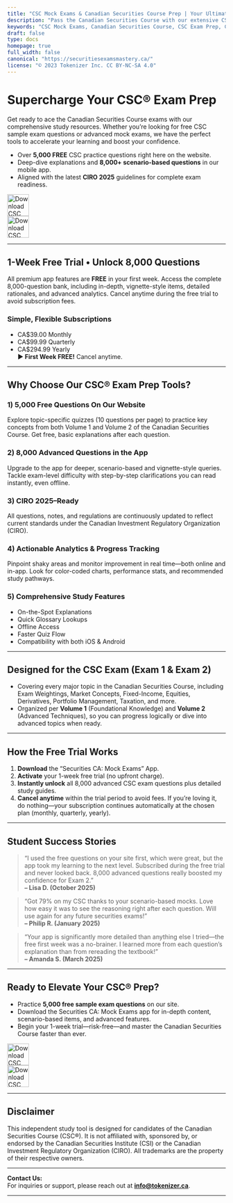 ```yaml
---
title: "CSC Mock Exams & Canadian Securities Course Prep | Your Ultimate Exam Companion"
description: "Pass the Canadian Securities Course with our extensive CSC Mock Exams, sample exam questions, and powerful study app. Enjoy 5,000 free questions online or unlock 8,000 advanced scenario-based questions in our mobile app. Start your free 7-day trial and master the CSC Exam."
keywords: "CSC Mock Exams, Canadian Securities Course, CSC Exam Prep, Canadian Securities, Exam 1, Exam 2, Volume 1, Volume 2, Exam Weighting, Exam Breakdown, Test Questions, CIRO 2025"
draft: false
type: docs
homepage: true
full_width: false
canonical: "https://securitiesexamsmastery.ca/"
license: "© 2023 Tokenizer Inc. CC BY-NC-SA 4.0"
---
```


# Supercharge Your CSC® Exam Prep

Get ready to ace the Canadian Securities Course exams with our comprehensive study resources. Whether you’re looking for free CSC sample exam questions or advanced mock exams, we have the perfect tools to accelerate your learning and boost your confidence.

- Over **5,000 FREE** CSC practice questions right here on the website.  
- Deep-dive explanations and **8,000+ scenario-based questions** in our mobile app.  
- Aligned with the latest **CIRO 2025** guidelines for complete exam readiness.

[<img src="https://upload.wikimedia.org/wikipedia/commons/3/3c/Download_on_the_App_Store_Badge.svg" height="50" alt="Download CSC Mock Exams: Securities CA on the App Store">](https://apps.apple.com/us/app/securities-ca-mock-exams/id1667869674)  
[<img src="https://upload.wikimedia.org/wikipedia/commons/7/78/Google_Play_Store_badge_EN.svg" height="50" alt="Download CSC Mock Exams: Securities CA on Google Play">](https://play.google.com/store/apps/details?id=ca.tokenizer.cscexams)

---

## 1-Week Free Trial • Unlock 8,000 Questions

All premium app features are **FREE** in your first week. Access the complete 8,000-question bank, including in-depth, vignette-style items, detailed rationales, and advanced analytics. Cancel anytime during the free trial to avoid subscription fees.

### Simple, Flexible Subscriptions  
- CA$39.00 Monthly  
- CA$99.99 Quarterly  
- CA$294.99 Yearly  
**► First Week FREE!** Cancel anytime.

---

## Why Choose Our CSC® Exam Prep Tools?

### 1) 5,000 Free Questions On Our Website  
Explore topic-specific quizzes (10 questions per page) to practice key concepts from both Volume 1 and Volume 2 of the Canadian Securities Course. Get free, basic explanations after each question.

### 2) 8,000 Advanced Questions in the App  
Upgrade to the app for deeper, scenario-based and vignette-style queries. Tackle exam-level difficulty with step-by-step clarifications you can read instantly, even offline.

### 3) CIRO 2025–Ready  
All questions, notes, and regulations are continuously updated to reflect current standards under the Canadian Investment Regulatory Organization (CIRO).

### 4) Actionable Analytics & Progress Tracking  
Pinpoint shaky areas and monitor improvement in real time—both online and in-app. Look for color-coded charts, performance stats, and recommended study pathways.

### 5) Comprehensive Study Features  
- On-the-Spot Explanations  
- Quick Glossary Lookups  
- Offline Access  
- Faster Quiz Flow  
- Compatibility with both iOS & Android

---

## Designed for the CSC Exam (Exam 1 & Exam 2)

- Covering every major topic in the Canadian Securities Course, including Exam Weightings, Market Concepts, Fixed-Income, Equities, Derivatives, Portfolio Management, Taxation, and more.  
- Organized per **Volume 1** (Foundational Knowledge) and **Volume 2** (Advanced Techniques), so you can progress logically or dive into advanced topics when ready.

---

## How the Free Trial Works

1. **Download** the “Securities CA: Mock Exams” App.  
2. **Activate** your 1-week free trial (no upfront charge).  
3. **Instantly unlock** all 8,000 advanced CSC exam questions plus detailed study guides.  
4. **Cancel anytime** within the trial period to avoid fees. If you’re loving it, do nothing—your subscription continues automatically at the chosen plan (monthly, quarterly, yearly).

---

## Student Success Stories

> “I used the free questions on your site first, which were great, but the app took my learning to the next level. Subscribed during the free trial and never looked back. 8,000 advanced questions really boosted my confidence for Exam 2.”  
> **– Lisa D. (October 2025)**

> “Got 79% on my CSC thanks to your scenario-based mocks. Love how easy it was to see the reasoning right after each question. Will use again for any future securities exams!”  
> **– Philip R. (January 2025)**

> “Your app is significantly more detailed than anything else I tried—the free first week was a no-brainer. I learned more from each question’s explanation than from rereading the textbook!”  
> **– Amanda S. (March 2025)**

---

## Ready to Elevate Your CSC® Prep?

- Practice **5,000 free sample exam questions** on our site.  
- Download the Securities CA: Mock Exams app for in-depth content, scenario-based items, and advanced features.  
- Begin your 1-week trial—risk-free—and master the Canadian Securities Course faster than ever.

[<img src="https://upload.wikimedia.org/wikipedia/commons/3/3c/Download_on_the_App_Store_Badge.svg" height="50" alt="Download CSC Mock Exams: Securities CA on the App Store">](https://apps.apple.com/us/app/securities-ca-mock-exams/id1667869674)  
[<img src="https://upload.wikimedia.org/wikipedia/commons/7/78/Google_Play_Store_badge_EN.svg" height="50" alt="Download CSC Mock Exams: Securities CA on Google Play">](https://play.google.com/store/apps/details?id=ca.tokenizer.cscexams)

---

## Disclaimer

This independent study tool is designed for candidates of the Canadian Securities Course (CSC®). It is not affiliated with, sponsored by, or endorsed by the Canadian Securities Institute (CSI) or the Canadian Investment Regulatory Organization (CIRO). All trademarks are the property of their respective owners.


---

**Contact Us:**  
For inquiries or support, please reach out at **[info@tokenizer.ca](mailto:info@tokenizer.ca?subject=SecuritiesExamsMastery.ca)**.

---
